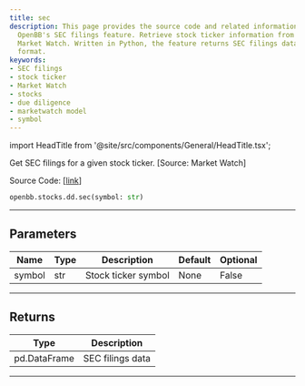 ```yaml
---
title: sec
description: This page provides the source code and related information for using
  OpenBB's SEC filings feature. Retrieve stock ticker information from platforms like
  Market Watch. Written in Python, the feature returns SEC filings data in a pd.DataFrame
  format.
keywords:
- SEC filings
- stock ticker
- Market Watch
- stocks
- due diligence
- marketwatch model
- symbol
---
```


import HeadTitle from '@site/src/components/General/HeadTitle.tsx';

<HeadTitle title="stocks.dd.sec - Reference | OpenBB SDK Docs" />

Get SEC filings for a given stock ticker. [Source: Market Watch]

Source Code: [[link](https://github.com/OpenBB-finance/OpenBB/tree/main/openbb_terminal/stocks/due_diligence/marketwatch_model.py#L20)]

```python
openbb.stocks.dd.sec(symbol: str)
```

---

## Parameters

| Name | Type | Description | Default | Optional |
| ---- | ---- | ----------- | ------- | -------- |
| symbol | str | Stock ticker symbol | None | False |


---

## Returns

| Type | Description |
| ---- | ----------- |
| pd.DataFrame | SEC filings data |
---
